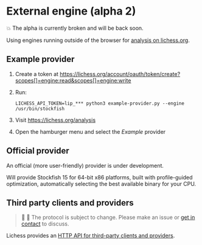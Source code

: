 External engine (alpha 2)
=========================

:boom: The alpha is currently broken and will be back soon.

Using engines running outside of the browser for
[analysis on lichess.org](https://lichess.org/analysis).

Example provider
----------------

1. Create a token at https://lichess.org/account/oauth/token/create?scopes[]=engine:read&scopes[]=engine:write

2. Run:

   ```
   LICHESS_API_TOKEN=lip_*** python3 example-provider.py --engine /usr/bin/stockfish
   ```

3. Visit https://lichess.org/analysis

4. Open the hamburger menu and select the *Example* provider

Official provider
-----------------

An official (more user-friendly) provider is under development.

Will provide Stockfish 15 for 64-bit x86 platforms, built with profile-guided
optimization, automatically selecting the best available binary for your CPU.

Third party clients and providers
---------------------------------

> :wrench: :hammer: The protocol is subject to change.
> Please make an issue or [get in contact](https://discord.gg/lichess) to discuss.

Lichess provides an
[HTTP API for third-party clients and providers](https://lichess.org/api#tag/External-engine-(draft)).
